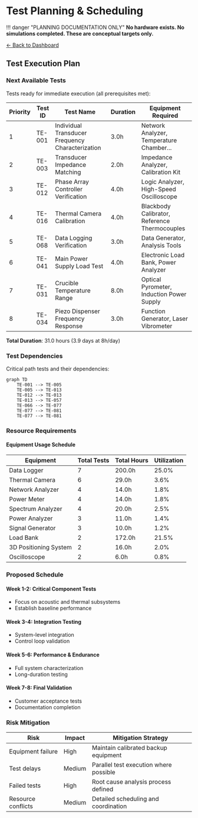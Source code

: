 # Test Planning & Scheduling
!!! danger "PLANNING DOCUMENTATION ONLY"
    **No hardware exists. No simulations completed. These are conceptual targets only.**

[← Back to Dashboard](index.md)

## Test Execution Plan

### Next Available Tests
Tests ready for immediate execution (all prerequisites met):

| Priority | Test ID | Test Name | Duration | Equipment Required |
|----------|---------|-----------|----------|-------------------|
| 1 | TE-001 | Individual Transducer Frequency Characterization | 3.0h | Network Analyzer, Temperature Chamber... |
| 2 | TE-003 | Transducer Impedance Matching | 2.0h | Impedance Analyzer, Calibration Kit |
| 3 | TE-012 | Phase Array Controller Verification | 4.0h | Logic Analyzer, High-Speed Oscilloscope |
| 4 | TE-016 | Thermal Camera Calibration | 4.0h | Blackbody Calibrator, Reference Thermocouples |
| 5 | TE-068 | Data Logging Verification | 3.0h | Data Generator, Analysis Tools |
| 6 | TE-041 | Main Power Supply Load Test | 4.0h | Electronic Load Bank, Power Analyzer |
| 7 | TE-031 | Crucible Temperature Range | 8.0h | Optical Pyrometer, Induction Power Supply |
| 8 | TE-034 | Piezo Dispenser Frequency Response | 3.0h | Function Generator, Laser Vibrometer |

**Total Duration**: 31.0 hours (3.9 days at 8h/day)

### Test Dependencies

Critical path tests and their dependencies:

```mermaid
graph TD
    TE-001 --> TE-005
    TE-005 --> TE-013
    TE-012 --> TE-013
    TE-013 --> TE-057
    TE-066 --> TE-077
    TE-077 --> TE-081
    TE-077 --> TE-081
```

### Resource Requirements

#### Equipment Usage Schedule

| Equipment | Total Tests | Total Hours | Utilization |
|-----------|-------------|-------------|-------------|
| Data Logger | 7 | 200.0h | 25.0% |
| Thermal Camera | 6 | 29.0h | 3.6% |
| Network Analyzer | 4 | 14.0h | 1.8% |
| Power Meter | 4 | 14.0h | 1.8% |
| Spectrum Analyzer | 4 | 20.0h | 2.5% |
| Power Analyzer | 3 | 11.0h | 1.4% |
| Signal Generator | 3 | 10.0h | 1.2% |
| Load Bank | 2 | 172.0h | 21.5% |
| 3D Positioning System | 2 | 16.0h | 2.0% |
| Oscilloscope | 2 | 6.0h | 0.8% |

### Proposed Schedule

#### Week 1-2: Critical Component Tests
- Focus on acoustic and thermal subsystems
- Establish baseline performance

#### Week 3-4: Integration Testing  
- System-level integration
- Control loop validation

#### Week 5-6: Performance & Endurance
- Full system characterization
- Long-duration testing

#### Week 7-8: Final Validation
- Customer acceptance tests
- Documentation completion

### Risk Mitigation

| Risk | Impact | Mitigation Strategy |
|------|--------|-------------------|
| Equipment failure | High | Maintain calibrated backup equipment |
| Test delays | Medium | Parallel test execution where possible |
| Failed tests | High | Root cause analysis process defined |
| Resource conflicts | Medium | Detailed scheduling and coordination |
